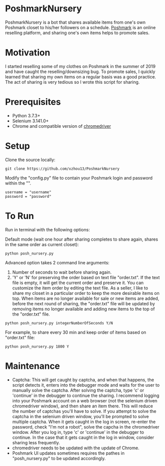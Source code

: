 # PoshmarkNursery
PoshmarkNursery is a bot that shares available items from one's own Poshmark closet to his/her followers on a schedule. <a href="https://www.poshmark.com">Poshmark</a> is an online reselling platform, and sharing one's own items helps to promote sales.

# Motivation
I started reselling some of my clothes on Poshmark in the summer of 2019 and have caught the reselling/downsizing bug. To promote sales, I quickly learned that sharing my own items on a regular basis was a good practice. The act of sharing is very tedious so I wrote this script for sharing. 

# Prerequisites
* Python 3.7.3+
* Selenium 3.141.0+
* Chrome and compatible version of <a href="https://chromedriver.chromium.org">chromedriver</a>

# Setup
Clone the source locally:
```
git clone https://github.com/xzhou13/PoshmarkNursery
```

Modify the "config.py" file to contain your Poshmark login and password within the "". 
```
username = "username"
password = "password"
```

# To Run
Run in terminal with the following options:

Default mode (wait one hour after sharing completes to share again, shares in the same order as current closet):
```
python posh_nursery.py
```

Advanced option takes 2 command line arguments:
1. Number of seconds to wait before sharing again. 
2. 'Y' or 'N' for preserving the order based on text file "order.txt". If the text file is empty, it will get the current order and preserve it. You can customize the item order by editing the text file. As a seller, I like to share my closet in a particular order to keep the more desirable items on top. When items are no longer available for sale or new items are added, before the next round of sharing, the "order.txt" file will be updated by removing items no longer available and adding new items to the top of the "order.txt" file.
```
python posh_nursery.py integerNumberOfSeconds Y/N
```
For example, to share every 30 min and keep order of items based on "order.txt" file:
```
python posh_nursery.py 1800 Y
```

# Maintenance
* Captcha: This will get caught by captcha, and when that happens, the script detects it, enters into the debugger mode and waits for the user to manually solve the captcha. After solving the captcha, type 'c' or 'continue' in the debugger to continue the sharing. I recommend logging into your Poshmark account on a web browser (not the selenium driven chromedriver window), and then share an item there. This will reduce the number of captchas you'll have to solve. If you attempt to solve the captcha in the selenium driven window, you'll be prompted to solve multiple captcha. When it gets caught in the log in screen, re-enter the password, check "I'm not a robot", solve the capcha in the chromedriver window. After you log in, type 'c' or 'continue' in the debugger to continue. In the case that it gets caught in the log in window, consider sharing less frequently.
* chromedriver needs to be updated with the update of Chrome.
* Poshmark UI updates sometimes requires the pathes in "posh_nursery.py" to be updated accordingly.
